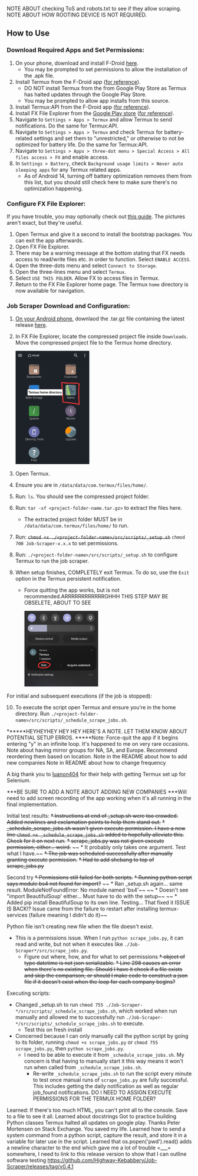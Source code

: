 NOTE ABOUT checking ToS and robots.txt to see if they allow scraping. NOTE ABOUT HOW ROOTING DEVICE IS NOT REQUIRED.

## How to Use

### Download Required Apps and Set Permissions:
1. On your phone, download and install F-Droid  [here](https://f-droid.org/en/).
    * You may be prompted to set permissions to allow the installation of the .apk file.
2. Install Termux from the F-Droid app ([for reference](https://f-droid.org/en/packages/com.termux/)).
    * DO NOT install Termux from the from Google Play Store as Termux has halted updates through the Google Play Store.
    * You may be prompted to allow app installs from this source.
3. Install Termux:API from the F-Droid app ([for reference](https://f-droid.org/en/packages/com.termux.api/)).
4. Install FX File Explorer from the <u>Google Play store</u> ([for reference](https://play.google.com/store/apps/details?id=nextapp.fx)).
5. Navigate to `Settings > Apps > Termux` and allow Termux to send notifications. Do the same for Termux:API.
6. Navigate to `Settings > Apps > Termux` and check Termux for battery-related settings and set them to "unrestricted," or otherwise to not be optimized for battery life. Do the same for Termux:API.
7. Navigate to `Settings > Apps > three-dot menu > Special Access > All files access > FX` and enable access.
8. In `Settings > Battery`, check `Background usage limits > Never auto sleeping apps` for any Termux related apps.
    * As of Android 14, turning off battery optimization removes them from this list, but you should still check here to make sure there's no optimization happening.


### Configure FX File Explorer:
If you have trouble, you may optionally check out [this guide](https://imgur.com/a/NDkpeaz). The pictures aren't exact, but they're useful.
1. Open Termux and give it a second to install the bootstrap packages. You can exit the app afterwards.
2. Open FX File Explorer.
3. There may be a warning message at the bottom stating that FX needs access to read/write files etc. in order to function. Select `ENABLE ACCESS`.
4. Open the three-dots menu and select `Connect to Storage`.
5. Open the three-lines menu and select `Termux`.
6. Select `USE THIS FOLDER`. Allow FX to access files in Termux.
7. Return to the FX File Explorer home page. The Termux `home` directory is now available for navigation.


### Job Scraper Download and Configuration:
1. <u>On your Android phone</u>, downlaod the .tar.gz file containing the latest release [here](https://github.com/Highway-Kebabbery/Job-Scraper/releases/).
2. In FX File Explorer, locate the compressed project file inside `Downloads`. Move the compressed project file to the Termux home directory.

    <img src="./docs/images/termux-home-dir.jpg" alt="Demonstration of Termux home folder within FX File Explorer" width="200"/>

3. Open Termux.
4. Ensure you are in `/data/data/com.termux/files/home/`.
5. Run: `ls`. You should see the compressed project folder.
6. Run: `tar -xf <project-folder-name.tar.gz>` to extract the files here.
    * The extracted project folder MUST be in `/data/data/com.termux/files/home/` to run.
7. Run: ~~`chmod +x ./<project-folder-name>/src/scripts/_setup.sh`~~ `chmod 700 Job-Scraper-x.x.x` to set permissions.
8. Run: `./<project-folder-name>/src/scripts/_setup.sh` to configure Termux to run the job scraper.
9. When setup finishes, COMPLETELY exit Termux. To do so, use the `Exit` option in the Termux persistent notification.
    * Force quitting the app works, but is not recommended.ARRRRRRRRRRRRGHHH THIS STEP MAY BE OBSELETE, ABOUT TO SEE

        <img src="./docs/images/termux-exit.jpg" alt="Termux 'Exit' option shown in the persisten notification." width="200"/>

For initial and subsequent executions (if the job is stopped):

10. To execute the script open Termux and ensure you're in the home directory. Run `./<project-folder-name>/src/scripts/_schedule_scrape_jobs.sh`.

******HEYHEYHEY HEY HEY HERE'S A NOTE. LET THEM KNOW ABOUT POTENTIAL SETUP ERROS.
*****Note: Force-quit the app if it begins entering "y" in an infinite loop. It's happened to me on very rare occasions.
Note about having mirror groups for NA, SA, and Europe. Recommend reordering them based on location.
Note in the README about how to add new companies
Note in README about how to change frequency

A big thank you to [luanon404](https://github.com/luanon404/Selenium-On-Termux-Android?tab=readme-ov-file) for their help with getting Termux set up for Selenium.

***BE SURE TO ADD A NOTE ABOUT ADDING NEW COMPANIES
***Will need to add screen recording of the app working when it's all running in the final implementation.









Initial test results:
~~* Instructions at end of _setup.sh were too crowded. Added newlines and exclamation points to help them stand out.~~
~~* _schedule_scrape_jobs.sh wasn't given execute permission. I have a new line `chmod +x _schedule_scrape_jobs.sh` added to hopefully alleviate this. Check for it on next run.~~
~~* scrape_jobs.py was not given execute permission, either... weird.~~
~~    * It probably only takes one argument. Test what I have.~~
~~* The job was scheduled successfully after manually granting execute permission.~~
~~* Had to add shebang to top of scrape_jobs.py~~

Second try
~~* Permissions still failed for both scripts.~~
~~* Running python script says module bs4 not found for import?~~
~~    * Ran _setup.sh again... same result. ModuleNotFoundError: No module named 'bs4'~~
~~    * Doesn't see "import BeautifulSoup' either... Must have to do with the setup~~
~~        * Added pip install BeautifulSoup to its own line. Testing... That fixed it ISSUE IS BACK!? Issue came from the failure to restart after installing termux-services (failure meaning I didn't do it)~~

Python file isn't creating new file when the file doesn't exist.
* This is a permissions issue. When I run `python scrape_jobs.py`, it can read and write, but not when it executes like `./Job-Scraper*/src/scrape_jobs.py`.
    * Figure out where, how, and for what to set permissions
~~* object of type datetime is not json serializable.~~
~~* Line 298 causes an error when there's no existing file. Should I have it check if a file exists and skip the comparison, or should I make code to construct a json file if it doesn't exist when the loop for each company begins?~~

Executing scripts:
* Changed _setup.sh to run `chmod 755 ./Job-Scraper-*/src/scripts/_schedule_scrape_jobs.sh`, which worked when run manually and allowed me to successfully run `./Job-Scraper-*/src/scripts/_schedule_scrape_jobs.sh` to execute.
    * Test this on fresh install
* Concerned because I can only manually call the python script by going to its folder, running `chmod +x scrape_jobs.py` or `chmod 755 scrape_jobs.py`, then `python scrape_jobs.py`.
    * I need to be able to execute it from `_schedule_scrape_jobs.sh`. My concern is that having to manually start it this way means it won't run when called from `_schedule_scrape_jobs.sh`.
        * Re-write `_schedule_scrape_jobs.sh` to run the script every minute to test once manual runs of `scrape_jobs.py` are fully successful. This includes getting the daily notification as well as regular job_found notifications.
DO I NEED TO ASSIGN EXECUTE PERMISSIONS FOR THE TERMUX HOME FOLDER?




Learned:
If there's too much HTML, you can't print all to the console. Save to a file to see it all.
Learned about docstrings
Got to practice building Python classes
Termux halted all updates on google play. Thanks Peter Mortensen on Stack Exchange. You saved my life.
Learned how to send a system command from a python script, capture the result, and store it in a variable for later use in the script.
Learned that os.popen('pwd').read() adds a newline character to the end which gave me a lot of trouble =___=
somewhere, I need to link to this release version to show that I can outline software testing https://github.com/Highway-Kebabbery/Job-Scraper/releases/tag/v0.4.1